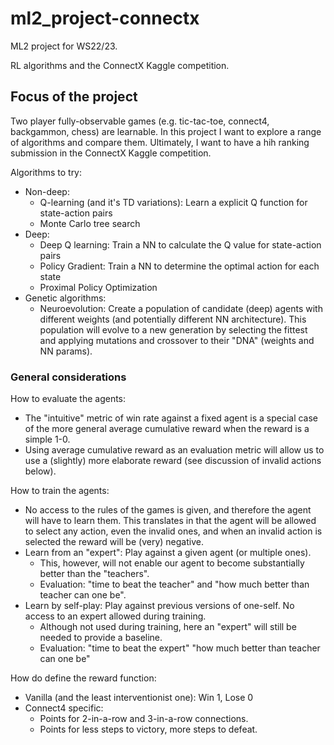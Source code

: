 # ml2_project-connectx

ML2 project for WS22/23.

RL algorithms and the ConnectX Kaggle competition.

## Focus of the project

Two player fully-observable games (e.g. tic-tac-toe, connect4, backgammon, chess) are learnable. In this project I want to explore a range of algorithms and compare them. Ultimately, I want to have a hih ranking submission in the ConnectX Kaggle competition.

Algorithms to try:
- Non-deep:
    - Q-learning (and it's TD variations): Learn a explicit Q function for state-action pairs
    - Monte Carlo tree search
- Deep:
    - Deep Q learning: Train a NN to calculate the Q value for state-action pairs
    - Policy Gradient: Train a NN to determine the optimal action for each state
    - Proximal Policy Optimization
- Genetic algorithms:
    - Neuroevolution: Create a population of candidate (deep) agents with different weights (and potentially different NN architecture). This population will evolve to a new generation by selecting the fittest and applying mutations and crossover to their "DNA" (weights and NN params).

### General considerations

How to evaluate the agents:
- The "intuitive" metric of win rate against a fixed agent is a special case of the more general average cumulative reward when the reward is a simple 1-0.
- Using average cumulative reward as an evaluation metric will allow us to use a (slightly) more elaborate reward (see discussion of invalid actions below).


How to train the agents:
- No access to the rules of the games is given, and therefore the agent will have to learn them. This translates in that the agent will be allowed to select any action, even the invalid ones, and when an invalid action is selected the reward will be (very) negative.
- Learn from an "expert": Play against a given agent (or multiple ones).
    - This, however, will not enable our agent to become substantially better than the "teachers". 
    - Evaluation: "time to beat the teacher" and "how much better than teacher can one be".
- Learn by self-play: Play against previous versions of one-self. No access to an expert allowed during training.
    - Although not used during training, here an "expert" will still be needed to provide a baseline.
    - Evaluation: "time to beat the expert" "how much better than teacher can one be"


How do define the reward function:
- Vanilla (and the least interventionist one): Win 1, Lose 0
- Connect4 specific:
    - Points for 2-in-a-row and 3-in-a-row connections.
    - Points for less steps to victory, more steps to defeat.

